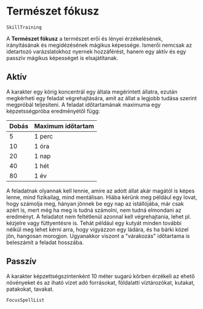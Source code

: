 # Természet fókusz

`SkillTraining`

A **Természet fókusz** a természet erői és lényei érzékelésének, irányításának és megidézésének mágikus képessége. Ismerői nemcsak az idetartozó varázslatokhoz nyernek hozzáférést, hanem egy aktív és egy passzív mágikus képességet is elsajátítanak.

## Aktív

A karakter egy körig koncentrál egy általa megérintett állatra, ezután megkérheti egy feladat végrehajtására, amit az állat a legjobb tudása szerint megpróbál teljesíteni. A feladat időtartamának maximuma egy képzetsségpróba eredményétől függ:

| Dobás | Maximum időtartam |
| :-    | :- |
| 5 | 1 perc |
| 10 | 1 óra |
| 20 | 1 nap |
| 40 | 1 hét |
| 80 | 1 év |

A feladatnak olyannak kell lennie, amire az adott állat akár magától is képes lenne, mind fizikailag, mind mentálisan. Hiába kérünk meg például egy lovat, hogy számolja meg, hányan jönnek be egy nap az istállójába, már csak azért is, mert még ha meg is tudná számolni, nem tudná elmondani az eredményt. A feladatot nem feltétlenül azonnal kell végrehajtania, lehet pl. kézjelre vagy füttyentésre is. Tehát például egy kutyát minden további nélkül meg lehet kérni arra, hogy vigyázzon egy ládára, és ha bárki közel jön, hangosan morogjon. Ugyanakkor viszont a "várakozás" időtartama is beleszámít a feladat hosszába.

## Passzív

A karakter képzettségszintenként 10 méter sugarú körben érzékeli az ehető növényeket és az iható vizet adó forrásokat, földalatti víztározókat, kutakat, patakokat, tavakat.

`FocusSpellList`